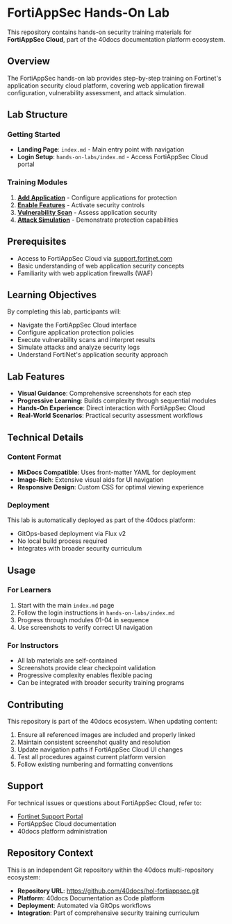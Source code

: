 # FortiAppSec Hands-On Lab

This repository contains hands-on security training materials for **FortiAppSec Cloud**, part of the 40docs documentation platform ecosystem.

## Overview

The FortiAppSec hands-on lab provides step-by-step training on Fortinet's application security cloud platform, covering web application firewall configuration, vulnerability assessment, and attack simulation.

## Lab Structure

### Getting Started
- **Landing Page**: `index.md` - Main entry point with navigation
- **Login Setup**: `hands-on-labs/index.md` - Access FortiAppSec Cloud portal

### Training Modules

1. **[Add Application](hands-on-labs/01-add-application.md)** - Configure applications for protection
2. **[Enable Features](hands-on-labs/02-enable-features.md)** - Activate security controls
3. **[Vulnerability Scan](hands-on-labs/03-vulnerability-scan.md)** - Assess application security
4. **[Attack Simulation](hands-on-labs/04-attack.md)** - Demonstrate protection capabilities

## Prerequisites

- Access to FortiAppSec Cloud via [support.fortinet.com](https://support.fortinet.com)
- Basic understanding of web application security concepts
- Familiarity with web application firewalls (WAF)

## Learning Objectives

By completing this lab, participants will:

- Navigate the FortiAppSec Cloud interface
- Configure application protection policies
- Execute vulnerability scans and interpret results
- Simulate attacks and analyze security logs
- Understand FortiNet's application security approach

## Lab Features

- **Visual Guidance**: Comprehensive screenshots for each step
- **Progressive Learning**: Builds complexity through sequential modules
- **Hands-On Experience**: Direct interaction with FortiAppSec Cloud
- **Real-World Scenarios**: Practical security assessment workflows

## Technical Details

### Content Format
- **MkDocs Compatible**: Uses front-matter YAML for deployment
- **Image-Rich**: Extensive visual aids for UI navigation
- **Responsive Design**: Custom CSS for optimal viewing experience

### Deployment
This lab is automatically deployed as part of the 40docs platform:
- GitOps-based deployment via Flux v2
- No local build process required
- Integrates with broader security curriculum

## Usage

### For Learners
1. Start with the main `index.md` page
2. Follow the login instructions in `hands-on-labs/index.md`
3. Progress through modules 01-04 in sequence
4. Use screenshots to verify correct UI navigation

### For Instructors
- All lab materials are self-contained
- Screenshots provide clear checkpoint validation
- Progressive complexity enables flexible pacing
- Can be integrated with broader security training programs

## Contributing

This repository is part of the 40docs ecosystem. When updating content:

1. Ensure all referenced images are included and properly linked
2. Maintain consistent screenshot quality and resolution
3. Update navigation paths if FortiAppSec Cloud UI changes
4. Test all procedures against current platform version
5. Follow existing numbering and formatting conventions

## Support

For technical issues or questions about FortiAppSec Cloud, refer to:
- [Fortinet Support Portal](https://support.fortinet.com)
- FortiAppSec Cloud documentation
- 40docs platform administration

## Repository Context

This is an independent Git repository within the 40docs multi-repository ecosystem:
- **Repository URL**: https://github.com/40docs/hol-fortiappsec.git
- **Platform**: 40docs Documentation as Code platform
- **Deployment**: Automated via GitOps workflows
- **Integration**: Part of comprehensive security training curriculum